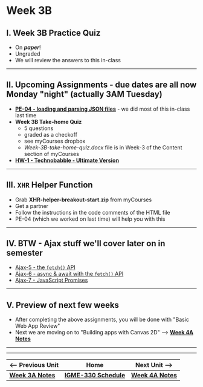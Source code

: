# Week 3B

## I. Week 3B Practice Quiz

- On ***paper***!
- Ungraded
- We will review the answers to this in-class


<hr>

## II. Upcoming Assignments - due dates are all now Monday "night" (actually 3AM Tuesday)
- [**PE-04 - loading and parsing JSON files**](../pe/pe-04.md) - we did most of this in-class last time
- **Week 3B Take-home Quiz** 
  - 5 questions
  - graded as a checkoff 
  - see myCourses dropbox
  - *Week-3B-take-home-quiz.docx* file is in Week-3 of the Content section of myCourses
- [**HW-1 - Technobabble - Ultimate Version**](../hw/hw-1.md)

<hr>

## III. `XHR` Helper Function
- Grab **XHR-helper-breakout-start.zip** from myCourses
- Get a partner
- Follow the instructions in the code comments of the HTML file
- PE-04 (which we worked on last time) will help you with this

<hr>

## IV. BTW - Ajax stuff we'll cover later on in semester
- [Ajax-5 - the `fetch()` API](https://github.com/tonethar/IGME-330-Master/blob/master/notes/HW-ajax-5.md)
- [Ajax-6 - async & await with the `fetch()` API](https://github.com/tonethar/IGME-330-Master/blob/master/notes/HW-ajax-6.md)
- [Ajax-7 - JavaScript Promises](https://github.com/tonethar/IGME-330-Master/blob/master/notes/HW-ajax-7.md)
  
<hr>

## V. Preview of next few weeks
- After completing the above assignments, you will be done with "Basic Web App Review"
- Next we are moving on to "Building apps with Canvas 2D" --> [**Week 4A Notes**](./04A.md)

<hr><hr>


| <-- Previous Unit | Home | Next Unit -->
| --- | --- | --- 
|  [**Week 3A Notes**](./03A.md)  |  [**IGME-330 Schedule**](../schedule.md) | [**Week 4A Notes**](./04A.md)
